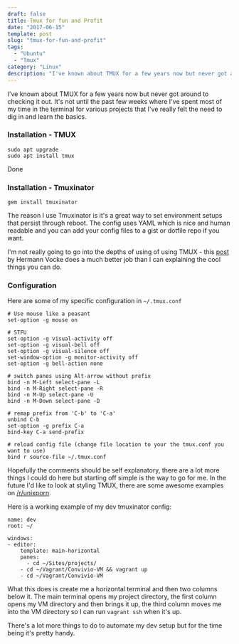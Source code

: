 ```yaml
---
draft: false
title: Tmux for fun and Profit
date: "2017-06-15"
template: post
slug: "tmux-for-fun-and-profit"
tags:
  - "Ubuntu"
  - "Tmux"
category: "Linux"
description: "I've known about TMUX for a few years now but never got around to checking it out. It's not until the past few weeks where I've spent most of my time in the terminal for various projects that I've really felt the need to dig in and learn the basics."
---
```

I've known about TMUX for a few years now but never got around to checking it out. It's not until the past few weeks where I've spent most of my time in the terminal for various projects that I've really felt the need to dig in and learn the basics.

### Installation - TMUX

    sudo apt upgrade
    sudo apt install tmux

Done

### Installation - Tmuxinator

	gem install tmuxinator

The reason I use Tmuxinator is it's a great way to set environment setups that persist through reboot. The config uses YAML which is nice and human readable and you can add your config files to a gist or dotfile repo if you want.

I'm not really going to go into the depths of using of using TMUX - this [post](http://www.hamvocke.com/blog/a-quick-and-easy-guide-to-tmux) by Hermann Vocke does a much better job than I can explaining the cool things you can do.

### Configuration

Here are some of my specific configuration in ```~/.tmux.conf```


	# Use mouse like a peasant
	set-option -g mouse on

	# STFU
	set-option -g visual-activity off
	set-option -g visual-bell off
	set-option -g visual-silence off
	set-window-option -g monitor-activity off
	set-option -g bell-action none

	# switch panes using Alt-arrow without prefix
	bind -n M-Left select-pane -L
	bind -n M-Right select-pane -R
	bind -n M-Up select-pane -U
	bind -n M-Down select-pane -D

	# remap prefix from 'C-b' to 'C-a'
	unbind C-b
	set-option -g prefix C-a
	bind-key C-a send-prefix

	# reload config file (change file location to your the tmux.conf you want to use)
	bind r source-file ~/.tmux.conf

Hopefully the comments should be self explanatory, there are a lot more things I could do here but starting off simple is the way to go for me. In the future I'd like to look at styling TMUX, there are some awesome examples on [/r/unixporn](https://reddit.com/r/unixporn).

Here is a working example of my dev tmuxinator config:

	name: dev
	root: ~/

	windows:
  	- editor:
  		template: main-horizontal
  		panes:
  		  - cd ~/Sites/projects/
  	    - cd ~/Vagrant/Convivio-VM && vagrant up
        - cd ~/Vagrant/Convivio-VM

What this does is create me a horizontal terminal and then two columns below it. The main terminal opens my project directory, the first column opens my VM directory and then brings it up, the third column moves me into the VM directory so I can run ```vagrant ssh``` when it's up.

There's a lot more things to do to automate my dev setup but for the time being it's pretty handy.
